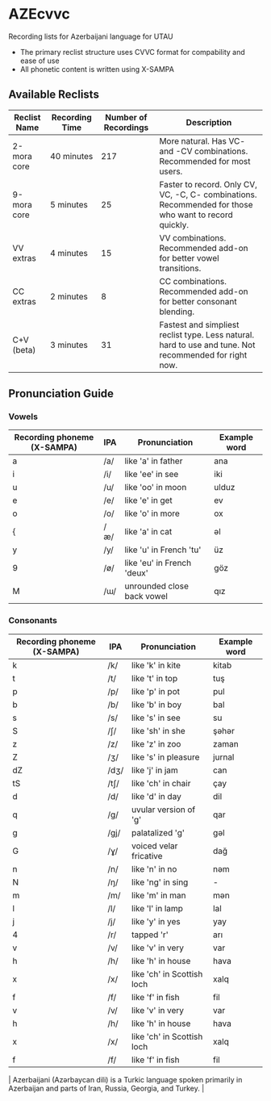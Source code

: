 # AZEcvvc
Recording lists for Azerbaijani language for UTAU
- The primary reclist structure uses CVVC format for compability and ease of use
- All phonetic content is written using X-SAMPA

## Available Reclists

| Reclist Name | Recording Time | Number of Recordings | Description |
|--------------|----------------|----------------------|-------------|
| 2-mora core | 40 minutes | 217 | More natural. Has VC- and -CV combinations. Recommended for most users. |
| 9-mora core | 5 minutes | 25 | Faster to record. Only CV, VC, -C, C- combinations. Recommended for those who want to record quickly. |
| VV extras | 4 minutes | 15 | VV combinations. Recommended add-on for better vowel transitions. |
| CC extras | 2 minutes | 8 | CC combinations. Recommended add-on for better consonant blending. |
| C+V (beta) | 3 minutes | 31 | Fastest and simpliest reclist type. Less natural. hard to use and tune. Not recommended for right now. |

## Pronunciation Guide

### Vowels

| Recording phoneme (X-SAMPA) | IPA | Pronunciation | Example word |
|---------------------------|-----|---------------|--------------|
| a | /a/ | like 'a' in father | ana |
| i | /i/ | like 'ee' in see | iki |
| u | /u/ | like 'oo' in moon | ulduz |
| e | /e/ | like 'e' in get | ev |
| o | /o/ | like 'o' in more | ox |
| { | /æ/ | like 'a' in cat | əl |
| y | /y/ | like 'u' in French 'tu' | üz |
| 9 | /ø/ | like 'eu' in French 'deux' | göz |
| M | /ɯ/ | unrounded close back vowel | qız |

### Consonants

| Recording phoneme (X-SAMPA) | IPA | Pronunciation | Example word |
|---------------------------|-----|---------------|--------------|
| k | /k/ | like 'k' in kite | kitab |
| t | /t/ | like 't' in top | tuş |
| p | /p/ | like 'p' in pot | pul |
| b | /b/ | like 'b' in boy | bal |
| s | /s/ | like 's' in see | su |
| S | /ʃ/ | like 'sh' in she | şəhər |
| z | /z/ | like 'z' in zoo | zaman |
| Z | /ʒ/ | like 's' in pleasure | jurnal |
| dZ | /dʒ/ | like 'j' in jam | can |
| tS | /tʃ/ | like 'ch' in chair | çay |
| d | /d/ | like 'd' in day | dil |
| q | /g/ | uvular version of 'g' | qar |
| g | /ɡj/ | palatalized 'g' | gəl |
| G | /ɣ/ | voiced velar fricative | dağ |
| n | /n/ | like 'n' in no | nəm |
| N | /ŋ/ | like 'ng' in sing | - |
| m | /m/ | like 'm' in man | mən |
| l | /l/ | like 'l' in lamp | lal |
| j | /j/ | like 'y' in yes | yay |
| 4 | /r/ | tapped 'r' | arı |
| v | /v/ | like 'v' in very | var |
| h | /h/ | like 'h' in house | hava |
| x | /x/ | like 'ch' in Scottish loch | xalq |
| f | /f/ | like 'f' in fish | fil |
| v | /v/ | like 'v' in very | var |
| h | /h/ | like 'h' in house | hava |
| x | /x/ | like 'ch' in Scottish loch | xalq |
| f | /f/ | like 'f' in fish | fil |

| Azerbaijani (Azərbaycan dili) is a Turkic language spoken primarily in Azerbaijan and parts of Iran, Russia, Georgia, and Turkey. |
